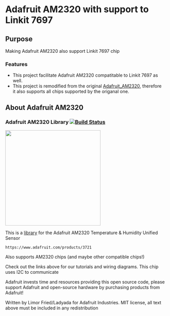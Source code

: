 # Adafruit AM2320 with support to Linkit 7697
## Purpose
Making Adafruit AM2320 also support Linkit 7697 chip
### Features
- This project facilitate Adafruit AM2320 compatitable to Linkit 7697 as well.
- This project is remodified from the original [Adafruit_AM2320](https://github.com/adafruit/Adafruit_AM2320), therefore it also supports all chips supported by the origanal one.

## About Adafruit AM2320
### Adafruit AM2320 Library [![Build Status](https://travis-ci.org/adafruit/Adafruit_AM2320.svg?branch=master)](https://travis-ci.org/adafruit/Adafruit_AM2320)

<img src="https://cdn-shop.adafruit.com/970x728/1947-05.jpg" height="300"/>

This is a [library](https://www.adafruit.com/products/3721) for the Adafruit AM2320 Temperature & Humidity Unified Sensor
```
https://www.adafruit.com/products/3721
```
Also supports AM2320 chips (and maybe other compatible chips!)
 
Check out the links above for our tutorials and wiring diagrams. This chip uses I2C to communicate

Adafruit invests time and resources providing this open source code, please support Adafruit and open-source hardware by purchasing products from Adafruit!

Written by Limor Fried/Ladyada for Adafruit Industries.
MIT license, all text above must be included in any redistribution
